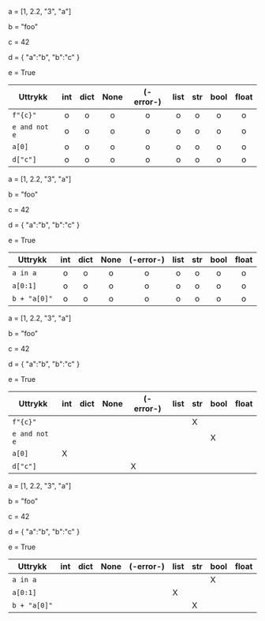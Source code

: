 a = [1, 2.2, "3", "a"]

b = "foo"

c = 42

d = { "a":"b", "b":"c" }

e = True


| Uttrykk      | int | dict | None | (-error-) | list | str | bool | float |
|--------------|:---:|:----:|:----:|:---------:|:----:|:---:|:----:|:-----:|
| `f"{c}"`     |  o  |  o   |  o   |    o      |  o   |  o  |  o   |   o   |
| `e and not e`|  o  |  o   |  o   |    o      |  o   |  o  |  o   |   o   |
| `a[0]`       |  o  |  o   |  o   |    o      |  o   |  o  |  o   |   o   |
| `d["c"]`     |  o  |  o   |  o   |    o      |  o   |  o  |  o   |   o   |







a = [1, 2.2, "3", "a"]

b = "foo"

c = 42

d = { "a":"b", "b":"c" }

e = True


| Uttrykk      | int | dict | None | (-error-) | list | str | bool | float |
|--------------|:---:|:----:|:----:|:---------:|:----:|:---:|:----:|:-----:|
| `a in a`     |  o  |  o   |  o   |    o      |  o   |  o  |  o   |   o   |
| `a[0:1]`     |  o  |  o   |  o   |    o      |  o   |  o  |  o   |   o   |
| `b + "a[0]"` |  o  |  o   |  o   |    o      |  o   |  o  |  o   |   o   |


a = [1, 2.2, "3", "a"]

b = "foo"

c = 42

d = { "a":"b", "b":"c" }

e = True


| Uttrykk      | int | dict | None | (-error-) | list | str | bool | float |
|--------------|-----|------|------|-----------|------|-----|------|-------|
| `f"{c}"`     |     |      |      |           |      |  X  |      |       |
| `e and not e`|     |      |      |           |      |     |  X   |       |
| `a[0]`       |  X  |      |      |           |      |     |      |       |
| `d["c"]`     |     |      |      |     X     |      |     |      |       |



a = [1, 2.2, "3", "a"]

b = "foo"

c = 42

d = { "a":"b", "b":"c" }

e = True


| Uttrykk      | int | dict | None | (-error-) | list | str | bool | float |
|--------------|-----|------|------|-----------|------|-----|------|-------|
| `a in a`     |     |      |      |           |      |     |  X   |       |
| `a[0:1]`     |     |      |      |           |  X   |     |      |       |
| `b + "a[0]"` |     |      |      |           |      |  X  |      |       |